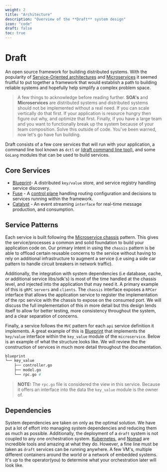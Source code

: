 ```yaml
---
weight: 2
title: "Architecture"
description: "Overview of the **Draft** system design"
icon: "code"
draft: false
toc: true
---
```


# **Draft**
An open source framework for building distributed systems. With the popularity of [Service-Oriented architectures](https://en.wikipedia.org/wiki/Service-oriented_architecture) and [Microservices](https://en.wikipedia.org/wiki/Microservices) it seemed fruitful to put together a framework that would establish a path to building reliable systems and hopefully help simplify a complex problem space.

> A few things to acknowledge before reading further. **SOA's** and **Microservices** are distributed systems and distributed systems should not be implemented without a real need. If you can scale vertically do that first. If your application is resource hungry then figure out why, and optimize that first. Finally, if you have a large team and you want to functionally break up the system because of your team composition. Solve this outside of code. You've been warned, now let's go have fun building.

Draft consists of a few core services that will run with your application, a command line tool known as `dctl` or [(draft command line tool)](https://github.com/steady-bytes/draft/tree/main/tools/dctl), and some `GoLang` modules that can be used to build services.


## Core Services

- [Blueprint](https://github.com/steady-bytes/draft/tree/main/services/core/blueprint)- A distributed `key/value` store, and service registry handling service discovery.
- [Fuse](https://github.com/steady-bytes/draft/tree/main/services/core/fuse) - A [control plane](https://en.wikipedia.org/wiki/Control_plane) handling routing configuration and decisions to services running within the framework.
- [Catalyst](https://github.com/steady-bytes/draft/tree/main/services/core/catalyst) - An event streaming `interface` for real-time message production, and consumption.

## Service Patterns

Each service is built following the [Microservice chassis](https://microservices.io/patterns/microservice-chassis.html) pattern. This gives the service/processes a common and solid foundation to build your application code on. Our primary intent in using the `chassis` pattern is be able to offload certain reusable concerns to the service without having to rely on additional infrastructure to augment a service (i.e using a side car pattern to handle circuit breakers in network traffic).

Additionally, the integration with system dependencies (i.e database, cache, or additional service libs/sdk's) is most of the time handled at the chassis level, and injected into the application that may need it. A primary example of this is `gRPC` `servers` and `clients`. The `chassis` interface exposes a `RPCer` interface that allows the application service to register the implementation of the rpc service with the chassis to expose on the consumed port. We will discuss the full implementation of this in more detail but this design lends itself to allow for better testing, more consistency throughout the system, and a clear separation of concerns.

Finally, a service follows the `MVC` pattern for each `api` service definition it implements. A great example of this is [Blueprint]() that implements the `key/value` interface within the `key_value` module of the `microservice`. Below is an example of what the structure looks like. We will review the the construction of services in much more detail throughout the documentation.

```sh
blueprint
└── key_value
    ├── controller.go
    ├── model.go
    └── rpc.go #
```
> **NOTE:** The `rpc.go` file is considered the view in this service. Because it offers an interface into the data the `key_value` module is the owner of.

## Dependencies
System dependencies are taken on only as the optimal solution. We have put a lot of effort into managing system dependencies and reducing them as much as possible. Additionally, the deployment of a `draft` system is not coupled to any one orchestration system. [Kubernetes](https://kubernetes.io/), and [Nomad](https://www.nomadproject.io/) are incredible tools and amazing at what they do. However, a fine line must be taken as `draft` services can be running anywhere. A few VM's, multiple different containers around the world or a network of embedded systems. It's up to the operator(you) to determine what your orchestration later will look like.